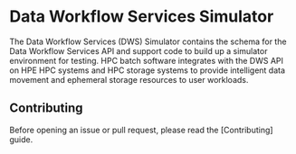 # Data Workflow Services Simulator

The Data Workflow Services (DWS) Simulator contains the schema for the Data Workflow Services API and support code to build up a simulator environment for testing. HPC batch software integrates with the DWS API on HPE HPC systems and HPC storage systems to provide intelligent data movement and ephemeral storage resources to user workloads.

## Contributing

Before opening an issue or pull request, please read the [Contributing] guide.
